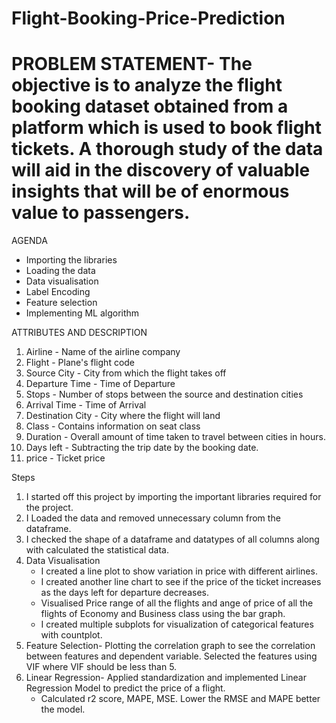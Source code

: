 # Flight-Booking-Price-Prediction

# PROBLEM STATEMENT- The objective is to analyze the flight booking dataset obtained from a platform which is used to book flight tickets. A thorough study of the data will aid in the discovery of valuable insights that will be of enormous value to passengers.

AGENDA
- Importing the libraries
- Loading the data
- Data visualisation
- Label Encoding
- Feature selection
- Implementing ML algorithm

 ATTRIBUTES AND DESCRIPTION

 1. Airline -          Name of the airline company
 2. Flight -           Plane's flight code
 3. Source City -      City from which the flight takes off
 4. Departure Time -   Time of Departure
 5. Stops -            Number of stops between the source and destination cities
 6. Arrival Time -     Time of Arrival
 7. Destination City - City where the flight will land
 8. Class -            Contains information on seat class
 9. Duration -         Overall amount of time taken to travel between cities in hours.
 10. Days left -       Subtracting the trip date by the booking date.
 11. price -           Ticket price

Steps
1. I started off this project by importing the important libraries required for the project.
2. I Loaded the data and removed unnecessary column from the dataframe.
3. I checked the shape of a dataframe and datatypes of all columns along with calculated the statistical data.
4. Data Visualisation
   - I created a line plot to show variation in price with different airlines.
   - I created another line chart to see if the price of the ticket increases as the days left for departure decreases.
   - Visualised Price range of all the flights and ange of price of all the flights of Economy and Business class using the bar graph.
   - I created multiple subplots for visualization of categorical features with countplot.
5. Feature Selection- Plotting the correlation graph to see the correlation between features and dependent variable. Selected the features using
   VIF where VIF should be less than 5.
6. Linear Regression- Applied standardization and implemented Linear Regression Model to predict the price of a flight.
   - Calculated r2 score, MAPE, MSE. Lower the RMSE and MAPE better the model.


 



